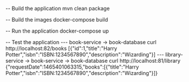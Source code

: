 -- Build the application
mvn clean package

-- Build the images
docker-compose build

-- Run the application
docker-compose up

-- Test the application
--- book-service -> book-database
curl http://localhost:82/books
[{"id":1,"title":"Harry Potter","isbn":"ISBN:1234567890","description":"Wizarding"}]
--- library-service -> book-service -> book-database
curl http://localhost:81/library
{"requestDate":1465401063315,"books":[{"title":"Harry Potter","isbn":"ISBN:1234567890","description":"Wizarding"}]}